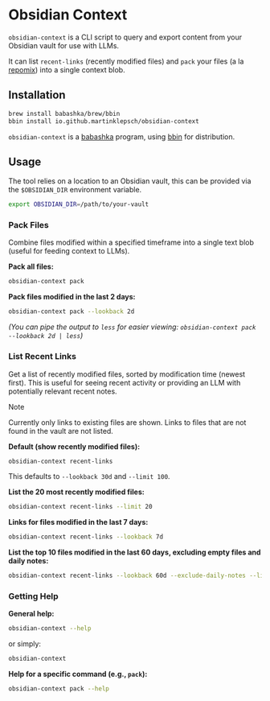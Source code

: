 # Obsidian Context

`obsidian-context` is a CLI script to query and export content from your Obsidian vault for use with LLMs.

It can list `recent-links` (recently modified files) and `pack` your files (a la [repomix](https://repomix.com/)) into a single context blob.

## Installation

```sh
brew install babashka/brew/bbin
bbin install io.github.martinklepsch/obsidian-context
```

`obsidian-context` is a [babashka](https://github.com/babashka/babashka) program, using [bbin](https://github.com/babashka/bbin) for distribution.

## Usage

The tool relies on a location to an Obsidian vault, this can be provided via the `$OBSIDIAN_DIR` environment variable.

```sh
export OBSIDIAN_DIR=/path/to/your-vault
```

### Pack Files

Combine files modified within a specified timeframe into a single text blob (useful for feeding context to LLMs).

**Pack all files:**
```sh
obsidian-context pack
```

**Pack files modified in the last 2 days:**
```sh
obsidian-context pack --lookback 2d
```
*(You can pipe the output to `less` for easier viewing: `obsidian-context pack --lookback 2d | less`)*


### List Recent Links

Get a list of recently modified files, sorted by modification time (newest first). This is useful for seeing recent activity or providing an LLM with potentially relevant recent notes.

> [!NOTE]
> Currently only links to existing files are shown. Links to files that are not found in the vault are not listed.

**Default (show recently modified files):**
```sh
obsidian-context recent-links
```

This defaults to `--lookback 30d` and `--limit 100`.

**List the 20 most recently modified files:**
```sh
obsidian-context recent-links --limit 20
```

**Links for files modified in the last 7 days:**
```sh
obsidian-context recent-links --lookback 7d
```

**List the top 10 files modified in the last 60 days, excluding empty files and daily notes:**
```sh
obsidian-context recent-links --lookback 60d --exclude-daily-notes --limit 10
```

### Getting Help

**General help:**
```sh
obsidian-context --help
```
or simply:
```sh
obsidian-context
```

**Help for a specific command (e.g., `pack`):**
```sh
obsidian-context pack --help
```
```
```
